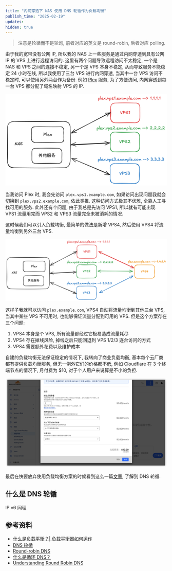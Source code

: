 ```yaml
---
title: "内网穿透下 NAS 使用 DNS 轮循作为负载均衡"
publish_time: "2025-02-19"
updates:
hidden: true
---
```


> 注意是轮循而不是轮询, 前者对应的英文是 round-robin, 后者对应 polling.

由于我的宽带没有公网 IP, 所以我的 NAS 上一些服务是通过内网穿透到具有公网 IP 的 VPS 上进行远程访问的. 这里有两个问题导致远程访问不太稳定, 一个是 NAS 和 VPS 之间的连接不稳定, 另一个是 VPS 本身不稳定, 从而导致服务不能稳定 24 小时在线, 所以我使用了三台 VPS 进行内网穿透, 当其中一台 VPS 访问不稳定时, 可以使用另外两台作为备份. 例如 [Plex](https://www.plex.tv) 服务, 为了方便访问, 内网穿透到每一台 VPS 都分配了域名映射 VPS 的 IP.

![Plex 内网穿透示意图](./nat_traversal.png)

当我访问 Plex 时, 我会先访问 `plex.vps1.example.com`, 如果访问出现问题我就会切换到 `plex.vps2.example.com`, 依此类推. 这种访问方式极其不优雅, 全靠人工寻找可用的服务. 此外还有个问题, 由于我总是先访问 VPS1, 所以就有可能出现 VPS1 流量用完而 VPS2 和 VPS3 流量完全未被消耗的情况.

这时候我们可以引入负载均衡, 最简单的做法是新增 VPS4, 然后使用 VPS4 将流量均衡到另外三台 VPS.

![使用额外的 VPS 作为入口](./using_vps_as_load_blancing.png)

这样子我就可以访问 `plex.example.com`, VPS4 自动将流量均衡到其他三台 VPS, 当其中某些 VPS 不可用时, 也能够保证流量分配到可用的 VPS. 但是这个方案存在三个问题:

1. VPS4 本身是个 VPS, 所有流量都经过它极易造成流量耗尽
2. VPS4 存在掉线风险, 掉线之后只能回退到 VPS 1/2/3 逐台访问的方式
3. VPS4 需要额外花费以及维护成本

自建的负载均衡无法保证稳定的情况下, 我转向了商业负载均衡, 基本每个云厂商都有提供负载均衡服务, 但无一例外它们的价格都不低, 例如 Cloudflare 在 3 个终端节点的情况下, 月付费为 $10, 对于个人用户来说算是不小的负担.

![](./cloudflare_load_blancing.png)

最后在快要放弃使用负载均衡方案的时候看到这么一篇[文章](https://blog.hyperknot.com/p/understanding-round-robin-dns), 了解到 DNS 轮循.

## 什么是 DNS 轮循

IP v6 同理

## 参考资料

- [什么是负载平衡？| 负载平衡器如何运作](https://www.cloudflare.com/zh-cn/learning/performance/what-is-load-balancing)
- [DNS 轮循](https://zh.wikipedia.org/wiki/DNS%E8%BD%AE%E5%BE%AA)
- [Round-robin DNS](https://en.wikipedia.org/wiki/Round-robin_DNS)
- [什么是循环 DNS？](https://www.cloudflare.com/zh-cn/learning/dns/glossary/round-robin-dns)
- [Understanding Round Robin DNS](https://blog.hyperknot.com/p/understanding-round-robin-dns)
